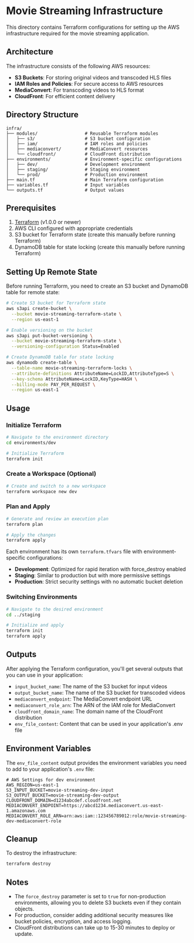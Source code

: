 # Movie Streaming Infrastructure

This directory contains Terraform configurations for setting up the AWS infrastructure required for the movie streaming application.

## Architecture

The infrastructure consists of the following AWS resources:

- **S3 Buckets**: For storing original videos and transcoded HLS files
- **IAM Roles and Policies**: For secure access to AWS resources
- **MediaConvert**: For transcoding videos to HLS format
- **CloudFront**: For efficient content delivery

## Directory Structure

```
infra/
├── modules/                  # Reusable Terraform modules
│   ├── s3/                   # S3 bucket configuration
│   ├── iam/                  # IAM roles and policies
│   ├── mediaconvert/         # MediaConvert resources
│   └── cloudfront/           # CloudFront distribution
├── environments/             # Environment-specific configurations
│   ├── dev/                  # Development environment
│   ├── staging/              # Staging environment
│   └── prod/                 # Production environment
├── main.tf                   # Main Terraform configuration
├── variables.tf              # Input variables
└── outputs.tf                # Output values
```

## Prerequisites

1. [Terraform](https://www.terraform.io/downloads.html) (v1.0.0 or newer)
2. AWS CLI configured with appropriate credentials
3. S3 bucket for Terraform state (create this manually before running Terraform)
4. DynamoDB table for state locking (create this manually before running Terraform)

## Setting Up Remote State

Before running Terraform, you need to create an S3 bucket and DynamoDB table for remote state:

```bash
# Create S3 bucket for Terraform state
aws s3api create-bucket \
  --bucket movie-streaming-terraform-state \
  --region us-east-1

# Enable versioning on the bucket
aws s3api put-bucket-versioning \
  --bucket movie-streaming-terraform-state \
  --versioning-configuration Status=Enabled

# Create DynamoDB table for state locking
aws dynamodb create-table \
  --table-name movie-streaming-terraform-locks \
  --attribute-definitions AttributeName=LockID,AttributeType=S \
  --key-schema AttributeName=LockID,KeyType=HASH \
  --billing-mode PAY_PER_REQUEST \
  --region us-east-1
```

## Usage

### Initialize Terraform

```bash
# Navigate to the environment directory
cd environments/dev

# Initialize Terraform
terraform init
```

### Create a Workspace (Optional)

```bash
# Create and switch to a new workspace
terraform workspace new dev
```

### Plan and Apply

```bash
# Generate and review an execution plan
terraform plan

# Apply the changes
terraform apply
```

Each environment has its own `terraform.tfvars` file with environment-specific configurations:

- **Development**: Optimized for rapid iteration with force_destroy enabled
- **Staging**: Similar to production but with more permissive settings
- **Production**: Strict security settings with no automatic bucket deletion

### Switching Environments

```bash
# Navigate to the desired environment
cd ../staging

# Initialize and apply
terraform init
terraform apply
```

## Outputs

After applying the Terraform configuration, you'll get several outputs that you can use in your application:

- `input_bucket_name`: The name of the S3 bucket for input videos
- `output_bucket_name`: The name of the S3 bucket for transcoded videos
- `mediaconvert_endpoint`: The MediaConvert endpoint URL
- `mediaconvert_role_arn`: The ARN of the IAM role for MediaConvert
- `cloudfront_domain_name`: The domain name of the CloudFront distribution
- `env_file_content`: Content that can be used in your application's .env file

## Environment Variables

The `env_file_content` output provides the environment variables you need to add to your application's `.env` file:

```
# AWS Settings for dev environment
AWS_REGION=us-east-1
S3_INPUT_BUCKET=movie-streaming-dev-input
S3_OUTPUT_BUCKET=movie-streaming-dev-output
CLOUDFRONT_DOMAIN=d1234abcdef.cloudfront.net
MEDIACONVERT_ENDPOINT=https://abcd1234.mediaconvert.us-east-1.amazonaws.com
MEDIACONVERT_ROLE_ARN=arn:aws:iam::123456789012:role/movie-streaming-dev-mediaconvert-role
```

## Cleanup

To destroy the infrastructure:

```bash
terraform destroy
```

## Notes

- The `force_destroy` parameter is set to `true` for non-production environments, allowing you to delete S3 buckets even if they contain objects.
- For production, consider adding additional security measures like bucket policies, encryption, and access logging.
- CloudFront distributions can take up to 15-30 minutes to deploy or update.
